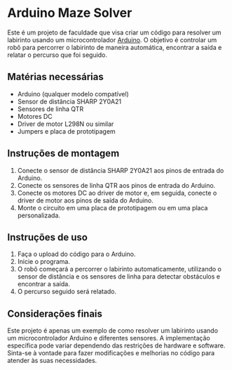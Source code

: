 # Arduino Maze Solver

Este é um projeto de faculdade que visa criar um código para resolver um labirinto usando um microcontrolador [Arduino](https://www.arduino.cc/). O objetivo é controlar um robô para percorrer o labirinto de maneira automática, encontrar a saída e relatar o percurso que foi seguido.

## Matérias necessárias

- Arduino (qualquer modelo compatível)
- Sensor de distância SHARP 2Y0A21
- Sensores de linha QTR
- Motores DC
- Driver de motor L298N ou similar
- Jumpers e placa de prototipagem

## Instruções de montagem

1. Conecte o sensor de distância SHARP 2Y0A21 aos pinos de entrada do Arduino.
2. Conecte os sensores de linha QTR aos pinos de entrada do Arduino.
3. Conecte os motores DC ao driver de motor e, em seguida, conecte o driver de motor aos pinos de saída do Arduino.
4. Monte o circuito em uma placa de prototipagem ou em uma placa personalizada.

## Instruções de uso

1. Faça o upload do código para o Arduino.
2. Inicie o programa.
3. O robô começará a percorrer o labirinto automaticamente, utilizando o sensor de distância e os sensores de linha para detectar obstáculos e encontrar a saída.
4. O percurso seguido será relatado.

## Considerações finais

Este projeto é apenas um exemplo de como resolver um labirinto usando um microcontrolador Arduino e diferentes sensores. A implementação específica pode variar dependendo das restrições de hardware e software. Sinta-se à vontade para fazer modificações e melhorias no código para atender às suas necessidades.
